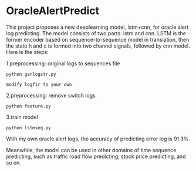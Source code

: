 # OracleAlertPredict
This project proposes a new deeplearning model, lstm+cnn, for oracle alert log predicting. The model consists of two parts: lstm and cnn. LSTM is the former encoder based on sequence-to-sequence model in translation, then the state h and c is formed into two channel signals, followed by cnn model. Here is the steps:


1.preprocessing: original logs to sequences file

    python genlogstr.py

    modify logfir to your own


2.preprocessing: remove switch logs

    python feature.py


3.train model

    python lstmseq.py


Wtih my own oracle alert logs, the accuracy of predicting error log is 91.3%.


Meanwhile, the model can be used in other domains of time sequence predicting, such as traffic road flow predicting, stock price predicting, and so on.
